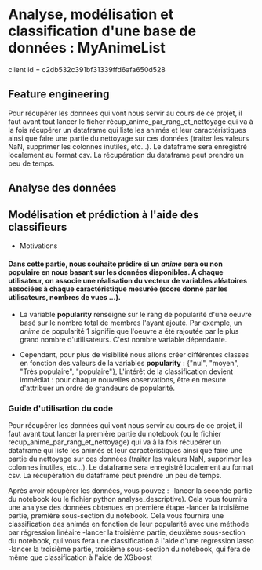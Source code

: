 # Analyse, modélisation et classification d'une base de données : MyAnimeList

client id = c2db532c391bf31339ffd6afa650d528

## Feature engineering
Pour récupérer les données qui vont nous servir au cours de ce projet, il faut avant tout lancer le ficher récup_anime_par_rang_et_nettoyage qui va à la fois récupérer un dataframe qui liste les animés et leur caractéristiques ainsi que faire une partie du nettoyage sur ces données (traiter les valeurs NaN, supprimer les colonnes inutiles, etc...). Le dataframe sera enregistré localement au format csv. La récupération du dataframe peut prendre un peu de temps.

## Analyse des données
## Modélisation et prédiction à l'aide des classifieurs
* Motivations 
#### Dans cette partie, nous souhaite **prédire** si un *anime* sera ou non populaire en nous basant sur les données disponibles. A chaque utilisateur, on associe une réalisation du vecteur de variables aléatoires associées à chaque caractéristique mesurée (score donné par les utilisateurs, nombres de vues ...).

* La variable **popularity** renseigne sur le rang de popularité d'une oeuvre basé sur le nombre total de membres l'ayant ajouté. Par exemple, un *anime* de popularité 1 signifie que l'oeuvre a été rajoutée par le plus grand nombre d'utilisateurs. C'est nombre variable dépendante.

* Cependant, pour plus de visibilité nous allons créer différentes classes en fonction des valeurs de la variables **popularity** : {"nul", "moyen", "Très populaire", "populaire"},  L'intérêt de la classification devient immédiat : pour chaque nouvelles observations, être en mesure d'attribuer un ordre de grandeurs de popularité.



### Guide d'utilisation du code

Pour récupérer les données qui vont nous servir au cours de ce projet, il faut avant tout lancer la première partie du notebook (ou le fichier recup_anime_par_rang_et_nettoyage) qui va à la fois récupérer un dataframe qui liste les animés et leur caractéristiques ainsi que faire une partie du nettoyage sur ces données (traiter les valeurs NaN, supprimer les colonnes inutiles, etc...). Le dataframe sera enregistré localement au format csv. La récupération du dataframe peut prendre un peu de temps.

Après avoir récupérer les données, vous pouvez :
-lancer la seconde partie du notebook (ou le fichier python analyse_descriptive). Cela vous fournira une analyse des données obtenues en première étape
-lancer la troisième partie, première sous-section du notebook. Cela vous fournira une classification des animés en fonction de leur popularité avec une méthode par régression linéaire
-lancer la troisième partie, deuxième sous-section du notebook, qui vous fera une classification à l'aide d'une regression lasso
-lancer la troisième partie, troisième sous-section du notebook, qui fera de même que classification à l'aide de XGboost
